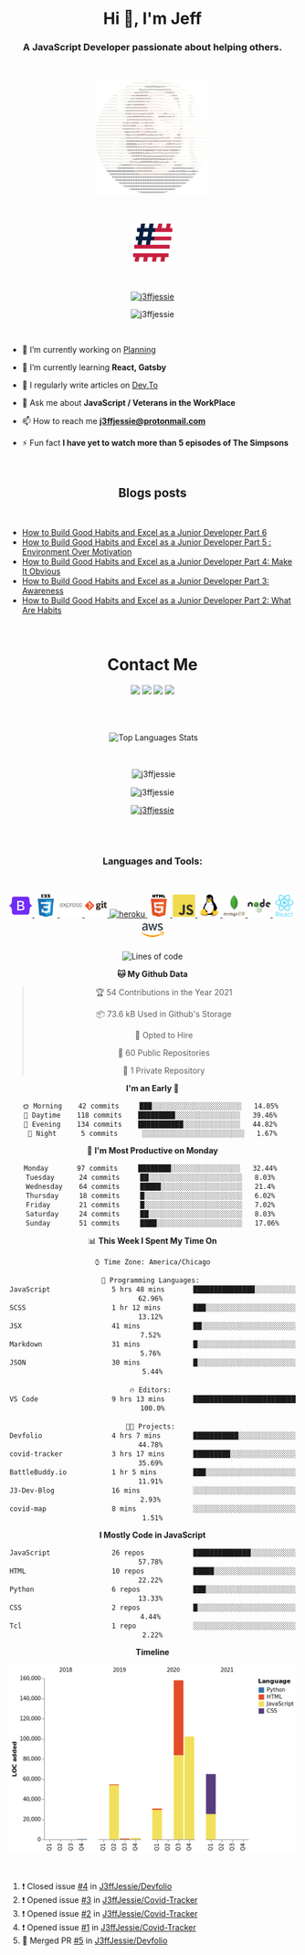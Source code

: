 <h1 align="center">Hi 👋, I'm Jeff</h1>
<h3 align="center">A JavaScript Developer passionate about helping others.</h3>
<br>
<p align="center"><img src="https://github.com/J3ffJessie/J3ffJessie/blob/master/profile.png"alt="Profile Photo" width=200px height=200px/></p>
<br>
<p align="center"><a href="https://vetswhocode.io"><img src="https://github.com/J3ffJessie/J3ffJessie/blob/master/VWC.png" alt="USA Hashflag" width= 75px height=75px/></a></p>

<br>

<p align="center"> <a href="https://twitter.com/j3ffjessie" target="blank"><img src="https://img.shields.io/twitter/follow/j3ffjessie?logo=twitter&style=for-the-badge" alt="j3ffjessie" /></a> </p>
<p align="center"> <img src="https://komarev.com/ghpvc/?username=j3ffjessie&label=Page%20views&color=1a1b27&style=flat" alt="j3ffjessie" /> </p>

<br>

- 🔭 I’m currently working on [Planning]("")

- 🌱 I’m currently learning **React, Gatsby**

- 📝 I regularly write articles on [Dev.To](https://dev.to/j3ffjessie)

- 💬 Ask me about **JavaScript / Veterans in the WorkPlace**

- 📫 How to reach me **j3ffjessie@protonmail.com**

- ⚡ Fun fact **I have yet to watch more than 5 episodes of The Simpsons**

<br>

<h2 align="center"> Blogs posts </h2>
<br>

<!-- BLOG-POST-LIST:START -->
- [How to Build Good Habits and Excel as a Junior Developer Part 6](https://dev.to/vetswhocode/how-to-build-good-habits-and-excel-as-a-junior-developer-part-6-2206)
- [How to Build Good Habits and Excel as a Junior Developer Part 5 : Environment Over Motivation](https://dev.to/vetswhocode/how-to-build-good-habits-and-excel-as-a-junior-developer-part-5-environment-over-motivation-2ojj)
- [How to Build Good Habits and Excel as a Junior Developer Part 4: Make It Obvious](https://dev.to/vetswhocode/how-to-build-good-habits-and-excel-as-a-junior-developer-part-4-make-it-obvious-3fh5)
- [How to Build Good Habits and Excel as a Junior Developer Part 3: Awareness](https://dev.to/vetswhocode/how-to-build-good-habits-and-excel-as-a-junior-developer-part-3-awareness-3hcn)
- [How to Build Good Habits and Excel as a Junior Developer Part 2: What Are Habits](https://dev.to/vetswhocode/how-to-build-good-habits-and-excel-as-a-junior-developer-part-2-k3d)
<!-- BLOG-POST-LIST:END -->

<br>
<h1 align="center">Contact Me</h1>
<p align="center">
<a href="mailto:j3ffjessie@protonmail.com"><img src="https://img.shields.io/badge/protonmail-8B89CC?&style=for-the-badge&logo=protonmail&logoColor=white" /></a>
<a href="https://www.twitter.com/j3ffjessie"><img src="https://img.shields.io/badge/twitter-%231DA1F2.svg?&style=for-the-badge&logo=twitter&logoColor=white" /></a>
<a href="http://linkedin.com/in/jeff-jessie-4b2323a9"><img src="https://img.shields.io/badge/linkedin-%230077B5.svg?&style=for-the-badge&logo=linkedin&logoColor=white" /></a>
<a href="https://github.com/J3ffJessie"><img src="https://img.shields.io/badge/github-%23100000.svg?&style=for-the-badge&logo=github&logoColor=white"/></a>
</p>
<br>

<br>

<p align="center">&nbsp;<img align="center" src="https://github-readme-stats.vercel.app/api/top-langs/?username=j3ffjessie&show_icons=false&title_color=70a5fd&bg_color=1a1b27&text_color=38bdae" alt="Top Languages Stats">
</P>
<br>

<p align="center">&nbsp;<img align="center" src="https://github-readme-stats.vercel.app/api?username=j3ffjessie&show_icons=true&locale=en&bg_color=1a1b27&title_color=70a5fd&text_color=38bdae" alt="j3ffjessie" /></p>

<p align="center"><img align="center" src="https://github-readme-streak-stats.herokuapp.com/?user=j3ffjessie&theme=tokyonight" alt="j3ffjessie" /></p>

<p align="center"> <a href="https://github.com/ryo-ma/github-profile-trophy"><img src="https://github-profile-trophy.vercel.app/?username=j3ffjessie&theme=nord&row=2&column=3" alt="j3ffjessie" /></a> </p>

<br>

<br>

<div align="center">

<h3 align="center">Languages and Tools:</h3>
<br>
<p align="center"> <a href="https://getbootstrap.com" target="_blank"> <img src="https://github.com/devicons/devicon/blob/master/icons/bootstrap/bootstrap-plain.svg" alt="bootstrap" width="40" height="40"/> </a>  <a href="https://www.w3schools.com/css/" target="_blank"> <img src="https://github.com/devicons/devicon/blob/master/icons/css3/css3-original-wordmark.svg" alt="css3" width="40" height="40"/> </a> <a href="https://expressjs.com" target="_blank"> <img src="https://github.com/devicons/devicon/blob/master/icons/express/express-original-wordmark.svg" alt="express" width="40" height="40"/> </a> <a href="https://git-scm.com/" target="_blank"> <img src="https://github.com/devicons/devicon/blob/master/icons/git/git-original-wordmark.svg" alt="git" width="40" height="40"/> </a> <a href="https://heroku.com" target="_blank"> <img src="https://www.vectorlogo.zone/logos/heroku/heroku-icon.svg" alt="heroku" width="40" height="40"/> </a> <a href="https://www.w3.org/html/" target="_blank"> <img src="https://github.com/devicons/devicon/blob/master/icons/html5/html5-original-wordmark.svg" alt="html5" width="40" height="40"/> </a> <a href="https://developer.mozilla.org/en-US/docs/Web/JavaScript" target="_blank"> <img src="https://github.com/devicons/devicon/blob/master/icons/javascript/javascript-original.svg" alt="javascript" width="40" height="40"/> </a> <a href="https://www.linux.org/" target="_blank"> <img src="https://github.com/devicons/devicon/blob/master/icons/linux/linux-original.svg" alt="linux" width="40" height="40"/> </a> <a href="https://www.mongodb.com/" target="_blank"> <img src="https://github.com/devicons/devicon/blob/master/icons/mongodb/mongodb-original-wordmark.svg" alt="mongodb" width="40" height="40"/> </a> <a href="https://nodejs.org" target="_blank"> <img src="https://github.com/devicons/devicon/blob/master/icons/nodejs/nodejs-original-wordmark.svg" alt="nodejs" width="40" height="40"/> </a> <a href="https://reactjs.org/" target="_blank"> <img src="https://github.com/devicons/devicon/blob/master/icons/react/react-original-wordmark.svg" alt="react" width="40" height="40"/> </a> <a href="https://aws.amazon.com/" target="blank" ref="no-referrer"><img src="https://github.com/devicons/devicon/blob/master/icons/amazonwebservices/amazonwebservices-original-wordmark.svg" alt="Amazon Web Services" width="40" height="40"/></a> </p>

<!--START_SECTION:waka-->
![Lines of code](https://img.shields.io/badge/From%20Hello%20World%20I%27ve%20Written-413042%20lines%20of%20code-blue)

**🐱 My Github Data** 

> 🏆 54 Contributions in the Year 2021
 > 
> 📦 73.6 kB Used in Github's Storage 
 > 
> 💼 Opted to Hire
 > 
> 📜 60 Public Repositories 
 > 
> 🔑 1 Private Repository 
 > 
**I'm an Early 🐤** 

```text
🌞 Morning    42 commits     ███░░░░░░░░░░░░░░░░░░░░░░   14.05% 
🌆 Daytime    118 commits    █████████░░░░░░░░░░░░░░░░   39.46% 
🌃 Evening    134 commits    ███████████░░░░░░░░░░░░░░   44.82% 
🌙 Night      5 commits      ░░░░░░░░░░░░░░░░░░░░░░░░░   1.67%

```
📅 **I'm Most Productive on Monday** 

```text
Monday       97 commits     ████████░░░░░░░░░░░░░░░░░   32.44% 
Tuesday      24 commits     ██░░░░░░░░░░░░░░░░░░░░░░░   8.03% 
Wednesday    64 commits     █████░░░░░░░░░░░░░░░░░░░░   21.4% 
Thursday     18 commits     █░░░░░░░░░░░░░░░░░░░░░░░░   6.02% 
Friday       21 commits     █░░░░░░░░░░░░░░░░░░░░░░░░   7.02% 
Saturday     24 commits     ██░░░░░░░░░░░░░░░░░░░░░░░   8.03% 
Sunday       51 commits     ████░░░░░░░░░░░░░░░░░░░░░   17.06%

```


📊 **This Week I Spent My Time On** 

```text
⌚︎ Time Zone: America/Chicago

💬 Programming Languages: 
JavaScript               5 hrs 48 mins       ███████████████░░░░░░░░░░   62.96% 
SCSS                     1 hr 12 mins        ███░░░░░░░░░░░░░░░░░░░░░░   13.12% 
JSX                      41 mins             ██░░░░░░░░░░░░░░░░░░░░░░░   7.52% 
Markdown                 31 mins             █░░░░░░░░░░░░░░░░░░░░░░░░   5.76% 
JSON                     30 mins             █░░░░░░░░░░░░░░░░░░░░░░░░   5.44%

🔥 Editors: 
VS Code                  9 hrs 13 mins       █████████████████████████   100.0%

🐱‍💻 Projects: 
Devfolio                 4 hrs 7 mins        ███████████░░░░░░░░░░░░░░   44.78% 
covid-tracker            3 hrs 17 mins       █████████░░░░░░░░░░░░░░░░   35.69% 
BattleBuddy.io           1 hr 5 mins         ███░░░░░░░░░░░░░░░░░░░░░░   11.91% 
J3-Dev-Blog              16 mins             ░░░░░░░░░░░░░░░░░░░░░░░░░   2.93% 
covid-map                8 mins              ░░░░░░░░░░░░░░░░░░░░░░░░░   1.51%

```

**I Mostly Code in JavaScript** 

```text
JavaScript               26 repos            ██████████████░░░░░░░░░░░   57.78% 
HTML                     10 repos            █████░░░░░░░░░░░░░░░░░░░░   22.22% 
Python                   6 repos             ███░░░░░░░░░░░░░░░░░░░░░░   13.33% 
CSS                      2 repos             █░░░░░░░░░░░░░░░░░░░░░░░░   4.44% 
Tcl                      1 repo              ░░░░░░░░░░░░░░░░░░░░░░░░░   2.22%

```


**Timeline**

![Chart not found](https://raw.githubusercontent.com/J3ffJessie/J3ffJessie/master/charts/bar_graph.png) 


<!--END_SECTION:waka-->

</div>

<br>

<!--START_SECTION:activity-->

1. ❗️ Closed issue [#4](https://github.com/J3ffJessie/Devfolio/issues/4) in [J3ffJessie/Devfolio](https://github.com/J3ffJessie/Devfolio)
2. ❗️ Opened issue [#3](https://github.com/J3ffJessie/Covid-Tracker/issues/3) in [J3ffJessie/Covid-Tracker](https://github.com/J3ffJessie/Covid-Tracker)
3. ❗️ Opened issue [#2](https://github.com/J3ffJessie/Covid-Tracker/issues/2) in [J3ffJessie/Covid-Tracker](https://github.com/J3ffJessie/Covid-Tracker)
4. ❗️ Opened issue [#1](https://github.com/J3ffJessie/Covid-Tracker/issues/1) in [J3ffJessie/Covid-Tracker](https://github.com/J3ffJessie/Covid-Tracker)
5. 🎉 Merged PR [#5](https://github.com/J3ffJessie/Devfolio/pull/5) in [J3ffJessie/Devfolio](https://github.com/J3ffJessie/Devfolio)
<!--END_SECTION:activity-->
